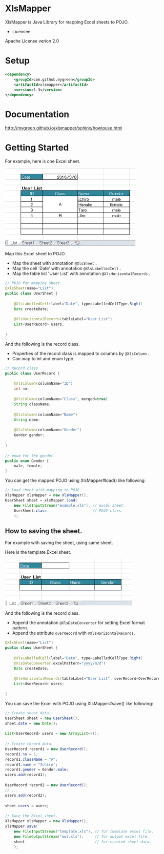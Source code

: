 
# XlsMapper

XlsMapper is Java Library for mapping Excel sheets to POJO.

* Licensee

Apache License verion 2.0

# Setup

```xml
<dependency>
	<groupId>com.github.mygreen</groupId>
	<artifactId>xlsmapper</artifactId>
	<version>1.3</version>
</dependency>
```

# Documentation
http://mygreen.github.io/xlsmapper/sphinx/howtouse.html

# Getting Started
For example, here is one Excel sheet.

![Sample Excel](src/site/sphinx/source/_static/howto_load.png)

Map this Excel sheet to POJO.
- Map the sheet with annotation ```@XlsSheet``` .
- Map the cell 'Date' with annotation ```@XlsLabelledCell``` .
- Map the table list 'User List' with annotation ```@XlsHorizontalRecords``` .

```java
// POJO for mapping sheet.
@XlsSheet(name="List")
public class UserSheet {

    @XlsLabelledCell(label="Date", type=LabelledCellType.Right)
    Date createDate;

    @XlsHorizontalRecords(tableLabel="User List")
    List<UserRecord> users;

}
```

And the following is the record class.
- Properties of the record class is mapped to columns by ```@XlsColumn``` .
- Can map to int and enum type. 

```java
// Record class
public class UserRecord {

    @XlsColumn(columnName="ID")
    int no;

    @XlsColumn(columnName="Class", merged=true)
    String className;

    @XlsColumn(columnName="Name")
    String name;

    @XlsColumn(columnName="Gender")
    Gender gender;

}

// enum for the gender.
public enum Gender {
    male, female;
}
```

You can get the mapped POJO using XlsMapper#load() like following:

```java
// Load sheet with mapping to POJO.
XlsMapper xlsMapper = new XlsMapper();
UserSheet sheet = xlsMapper.load(
    new FileInputStream("example.xls"), // excel sheet.
    UserSheet.class                     // POJO class.
    );
```

## How to saving the sheet.

For example with saving the sheet, using same sheet.

Here is the template Excel sheet.

![Sample Excel](src/site/sphinx/source/_static/howto_save.png)


And the following is the record class. 
- Append the annotation ```@XlsDateConverter``` for setting Excel format pattern.
- Append the attribute ```overRecord``` with ```@XlsHorizontalRecords```.

```java
@XlsSheet(name="List")
public class UserSheet {

    @XlsLabelledCell(label="Date", type=LabelledCellType.Right)
    @XlsDateConverter(excelPattern="yyyy/m/d")
    Date createDate;

    @XlsHorizontalRecords(tableLabel="User List", overRecord=OverRecordOperate.Insert)
    List<UserRecord> users;

}
```

You can save the Excel with POJO using XlsMapper#save() like following:

```java
// Create sheet data.
UserSheet sheet = new UserSheet();
sheet.date = new Date();

List<UserRecord> users = new ArrayList<>();

// Create record data.
UserRecord record1 = new UserRecord();
record1.no = 1;
record1.className = "A";
record1.name = "Ichiro";
record1.gender = Gender.male;
users.add(record1);

UserRecord record2 = new UserRecord();
// ...
users.add(record2);

sheet.users = users;

// Save the Excel sheet.
XlsMapper xlsMapper = new XlsMapper();
xlsMapper.save(
    new FileInputStream("template.xls"), // for template excel file.
    new FileOutputStream("out.xls"),     // for output excel file.
    sheet                                // for created sheet data.
    );
```
 




